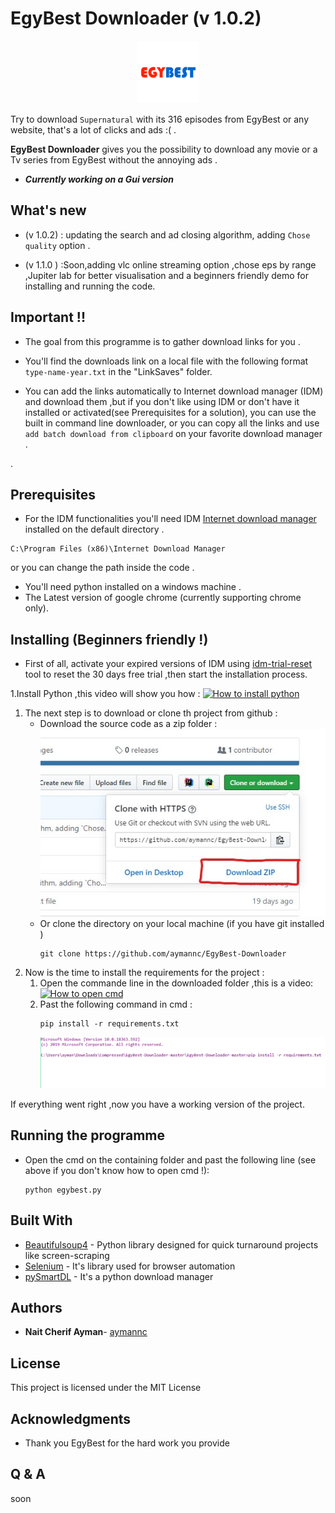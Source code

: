 # EgyBest Downloader (v 1.0.2)
<p align="center">
  <img src="screens/logo.png" height="100px" title="EgyBest logo">
</p>

Try to download `Supernatural` with its 316 episodes from EgyBest or any website, that's a lot of clicks and ads :( .

**EgyBest Downloader** gives you the possibility to download any movie or a Tv series from 
EgyBest without the annoying ads .
* ***Currently working on a Gui version*** 
## What's new 
* (v 1.0.2) : updating the search and ad closing algorithm, adding `Chose quality` option . 

* (v 1.1.0 ) :Soon,adding vlc online streaming option ,chose eps by range ,Jupiter lab for better visualisation 
and a beginners friendly demo for installing and running the code. 
## Important !!
* The goal from this programme is to gather download links for you .
* You'll find the downloads link on a local file with the following format `type-name-year.txt`  in the "LinkSaves" folder.

* You can add the links automatically to Internet download manager (IDM) and download them ,but if you don't like using 
IDM or don't have it installed or activated(see Prerequisites for a solution),
you can use the built in command line downloader, or you can copy all the links and use `add batch download from clipboard` 
on your favorite download manager .

.
## Prerequisites

* For the IDM functionalities you'll need IDM [Internet download manager](https://www.internetdownloadmanager.com/download.html)
 installed on the default directory .
```
C:\Program Files (x86)\Internet Download Manager
 ```
 or you can change the path inside the code .

* You'll need python installed on a windows machine .
* The Latest version of google chrome (currently supporting chrome only).

## Installing (Beginners friendly !)

* First of all, activate your expired versions of IDM using [idm-trial-reset](https://github.com/J2TeaM/idm-trial-reset/releases/tag/v1.0.0) tool to reset the 30 days free trial ,then start the installation process.

1.Install Python ,this video will show you how :
[![How to install python](http://img.youtube.com/vi/4Rx_JRkwAjY/0.jpg)](https://www.youtube-nocookie.com/embed/4Rx_JRkwAjY?start=0&end=249 "How to install python")

1. The next step is to download or clone th project from github :
    * Download the source code as a zip folder :
        ![Download Screen](/screens/download_screen.jpg)
    *  Or clone the directory on your local machine (if you have git installed )
        ```
        git clone https://github.com/aymannc/EgyBest-Downloader
         ```
1. Now is the time to install the requirements for the project :
    1. Open the commande line in the downloaded folder ,this is a video:
        [![How to open cmd](http://img.youtube.com/vi/bgSSJQolR0E/0.jpg)](https://www.youtube-nocookie.com/embed/bgSSJQolR0E "How to open cmd")
    1. Past the following command in cmd :
        ```
        pip install -r requirements.txt
        ```
       ![Cmd Screen](/screens/cmd_screen.png)
       
If everything went right ,now you have a working version of the project.
## Running the programme
* Open the cmd on the containing folder and past the following line (see above if you don't know how to open cmd !):
    ```
    python egybest.py
    ```
## Built With

* [Beautifulsoup4](https://www.crummy.com/software/BeautifulSoup/) - Python library designed for quick turnaround projects like screen-scraping
* [Selenium](https://selenium.dev/) - It's library used for browser automation
* [pySmartDL](https://github.com/iTaybb/pySmartDL) - It's a python download manager

## Authors

* **Nait Cherif Ayman**- [aymannc](https://github.com/aymannc)

## License

This project is licensed under the MIT License 

## Acknowledgments

* Thank you EgyBest for the hard work you provide

## Q & A

soon
